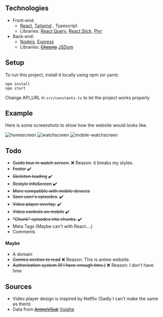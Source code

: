 ## Technologies

- Front-end:
  - [React](https://github.com/facebook/react), [Tailwind](https://github.com/tailwindlabs/tailwindcss)
    , Typescript
  - Libraries: [React Query](https://github.com/tannerlinsley/react-query), [React Slick](https://github.com/akiran/react-slick), [Plyr](https://github.com/sampotts/plyr)
- Back-end:
  - [Nodejs](https://github.com/nodejs), [Express](https://github.com/expressjs/express)
  - Libraries: <s>[Cheerio](https://github.com/cheeriojs/cheerio)</s> [JSDom](https://github.com/jsdom/jsdom)


## Setup

To run this project, install it locally using npm (or yarn):

```
npm install
npm start
```

Change API_URL in `src/constants.ts` to let the project works properly

## Example

Here is some screenshots to show how the website would looks like.

![homescreen](https://i.ibb.co/zxJggGg/netime-vercel-app-3.png)
![watchscreen](https://user-images.githubusercontent.com/68330291/129450531-003515cb-49cc-4007-9bc0-ef36ddef2243.png)
![mobile-watchscreen](https://i.ibb.co/ch7kVDb/localhost-3000-watch-getter-robo-arc-episode-index-0-i-Phone-6-7-8-Plus.png)


## Todo

- <s>Guide tour in watch screen.</s> ❌ Reason: it breaks my styles.
- <s>Footer</s> ✔️
- <s>Skeleton loading</s> ✔️
- <s>Restyle InfoScreen</s> ✔️
- <s>More compatible with mobile devices</s>
- <s>Save user's episodes.</s> ✔️
- <s>Video player overlay.</s> ✔️
- <s>Video controls on mobile</s> ✔️
- <s>"Chunk" episodes into chunks.</s> ✔️
- Meta Tags (Maybe can't with React....)
- Comments

#### Maybe

- A domain
- <s>Comics section to read</s> ❌ Reason: This is anime website.
- <s>Authorization system (If I have enough time.)</s> ❌ Reason: I don't have time

## Sources

- Video player design is inspired by Netflix (Sadly I can't make the same as them)
- Data from <s>[AnimeVSub](https://animevietsub.tv)</s> [Vuighe](https://vuighe.com)
